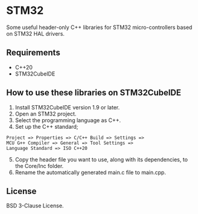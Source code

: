 # STM32

Some useful header-only C++ libraries for STM32 micro-controllers based on STM32 HAL drivers.

## Requirements

+ C++20
+ STM32CubeIDE

## How to use these libraries on STM32CubeIDE

1. Install STM32CubeIDE version 1.9 or later.
2. Open an STM32 project.
3. Select the programming language as C++.
4. Set up the C++ standard;
``` 
Project => Properties => C/C++ Build => Settings => 
MCU G++ Compiler => General => Tool Settings => 
Language Standard => ISO C++20 
```
5. Copy the header file you want to use, along with its dependencies, to the Core/Inc folder.
6. Rename the automatically generated main.c file to main.cpp.

## License

BSD 3-Clause License.